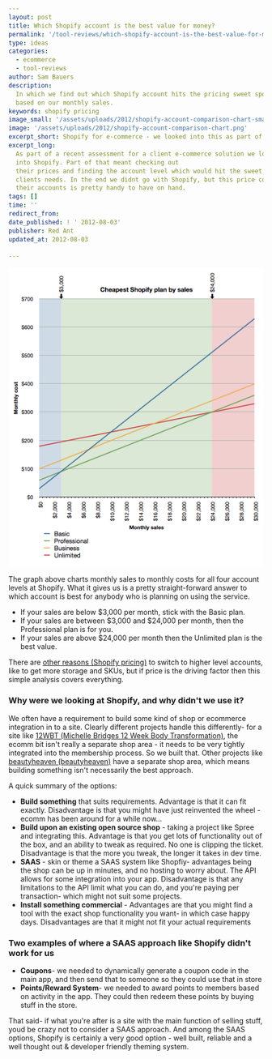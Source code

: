 ```yaml
---
layout: post
title: Which Shopify account is the best value for money?
permalink: '/tool-reviews/which-shopify-account-is-the-best-value-for-money-it-depends-of-course/'
type: ideas
categories:
  - ecommerce
  - tool-reviews
author: Sam Bauers
description:
  In which we find out which Shopify account hits the pricing sweet spot
  based on our monthly sales.
keywords: shopify pricing
image_small: '/assets/uploads/2012/shopify-account-comparison-chart-small.png'
image: '/assets/uploads/2012/shopify-account-comparison-chart.png'
excerpt_short: Shopify for e-commerce - we looked into this as part of a recent assessment.
excerpt_long:
  As part of a recent assessment for a client e-commerce solution we looked
  into Shopify. Part of that meant checking out
  their prices and finding the account level which would hit the sweet spot for the
  clients needs. In the end we didnt go with Shopify, but this price comparison of
  their accounts is pretty handy to have on hand.
tags: []
time: ''
redirect_from:
date_published: ! ' 2012-08-03'
publisher: Red Ant
updated_at: 2012-08-03

---
```


![](/assets/uploads/2012/shopify-account-comparison-chart.png)

The graph above charts monthly sales to monthly costs for all four account levels at Shopify. What it gives us is a pretty straight-forward answer to which account is best for anybody who is planning on using the service.

- If your sales are below \$3,000 per month, stick with the Basic plan.
- If your sales are between $3,000 and $24,000 per month, then the Professional plan is for you.
- If your sales are above \$24,000 per month then the Unlimited plan is the best value.

There are [other reasons (Shopify pricing)](http://www.shopify.com/pricing) to switch to higher level accounts, like to get more storage and SKUs, but if price is the driving factor then this simple analysis covers everything.

### Why were we looking at Shopify, and why didn't we use it?

We often have a requirement to build some kind of shop or ecommerce integration in to a site. Clearly different projects handle this differently- for a site like [12WBT (Michelle Bridges 12 Week Body Transformation)](/portfolio/12wbt/), the ecomm bit isn't really a separate shop area - it needs to be very tightly integrated into the membership process. So we built that. Other projects like [beautyheaven (beautyheaven)](/portfolio/beautyheaven/) have a separate shop area, which means building something isn't necessarily the best approach.

A quick summary of the options:

- **Build something** that suits requirements. Advantage is that it can fit exactly. Disadvantage is that you might have just reinvented the wheel - ecomm has been around for a while now…
- **Build upon an existing open source shop** - taking a project like Spree and integrating this. Advantage is that you get lots of functionality out of the box, and an ability to tweak as required. No one is clipping the ticket. Disadvantage is that the more you tweak, the longer it takes in dev time.
- **SAAS** - skin or theme a SAAS system like Shopfiy- advantages being the shop can be up in minutes, and no hosting to worry about. The API allows for some integration into your app. Disadvantage is that any limitations to the API limit what you can do, and you're paying per transaction- which might not suit some projects.
- **Install something commercial** - Advantages are that you might find a tool with the exact shop functionality you want- in which case happy days. Disadvantages are that it might not fit your actual requirements

### Two examples of where a SAAS approach like Shopify didn't work for us

- **Coupons**- we needed to dynamically generate a coupon code in the main app, and then send that to someone so they could use that in store
- **Points/Reward System**- we needed to award points to members based on activity in the app. They could then redeem these points by buying stuff in the store.

That said- if what you're after is a site with the main function of selling stuff, youd be crazy not to consider a SAAS approach. And among the SAAS options, Shopify is certainly a very good option - well built, reliable and a well thought out & developer friendly theming system.
